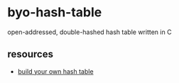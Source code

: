 # byo-hash-table
open-addressed, double-hashed hash table written in C
## resources
- [build your own hash table](https://github.com/jamesroutley/write-a-hash-table?tab=readme-ov-file)
